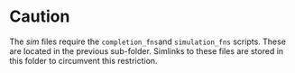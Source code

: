# Caution

The *sim* files require the `completion_fns`and `simulation_fns` scripts. These
are located in the previous sub-folder. Simlinks to these files are stored in
this folder to circumvent this restriction.

